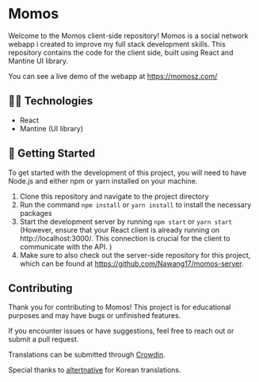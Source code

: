 # Momos

Welcome to the Momos client-side repository! Momos is a social network webapp i created to improve my full stack development skills. This repository contains the code for the client side, built using React and Mantine UI library. 

You can see a live demo of the webapp at https://momosz.com/

## 👨‍💻 Technologies

- React
- Mantine (UI library)

## 🔗 Getting Started

To get started with the development of this project, you will need to have Node.js and either npm or yarn installed on your machine.

1. Clone this repository and navigate to the project directory
2. Run the command `npm install` or `yarn install` to install the necessary packages
3. Start the development server by running `npm start` or `yarn start` (However, ensure that your React client is already running on http://localhost:3000/. This connection is crucial for the client to communicate with the API. )
4. Make sure to also check out the server-side repository for this project, which can be found at https://github.com/Nawang17/momos-server.

## Contributing

Thank you for contributing to Momos! This project is for educational purposes and may have bugs or unfinished features. 

If you encounter issues or have suggestions, feel free to reach out or submit a pull request.

Translations can be submitted through [Crowdin](https://crowdin.com/project/momos). 

Special thanks to [altertnative](https://github.com/alternative00) for Korean translations.
